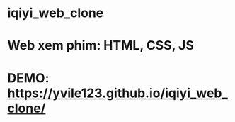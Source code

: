 # iqiyi_web_clone
# Web xem phim: HTML, CSS, JS

# DEMO: https://yvile123.github.io/iqiyi_web_clone/
